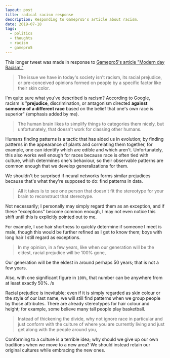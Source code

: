 ```yaml
---
layout: post
title: radical racism response
description: Responding to Gamepro5's article about racism.
date: 2019-07-18
tags:
  - politics
  - thoughts
  - racism
  - gamepro5
---
```


This longer tweet was made in response to [Gamepro5's article "Modern day Racism."](https://gamepro5.github.io/news#Modern_Day_Racism)

> The issue we have in today's society isn't racism, its racial prejudice, or pre-conceived opinions formed on people by a specific factor like their skin color.

I'm quite sure what you've described is racism? According to Google, racism is "**prejudice**, discrimination, or antagonism directed **against someone of a different race** based on the belief that one's own race is superior" (emphasis added by me).

> The human brain likes to simplify things to categories them nicely, but unfortunately, that doesn't work for classing other humans.

Humans finding patterns is a tactic that has aided us in evolution; by finding patterns in the appearance of plants and correlating them together, for example, one can identify which are edible and which aren't. Unfortunately, this also works well enough for races because race is often tied with culture, which determines one's behaviour, so their observable patterns are common enough that we develop generalizations for them.

We shouldn't be surprised if neural networks forms similar prejudices because that's what they're supposed to do: find patterns in data.

> All it takes is to see one person that doesn't fit the stereotype for your brain to reconstruct that stereotype.

Not necessarily; I personally may simply regard them as an exception, and if these "exceptions" become common enough, I may not even notice this shift until this is explicitly pointed out to me.

For example, I use hair shortness to quickly determine if someone I meet is male, though this would be further refined as I get to know them; boys with long hair I still regard as exceptions.

> In my opinion, in a few years, like when our generation will be the eldest, racial prejudice will be 100% gone,

Our generation will be the eldest in around perhaps 50 years; that is not a few years.

Also, with one significant figure in `100%`, that number can be anywhere from at least exactly 50%. /s

Racial prejudice is inevitable; even if it is simply regarded as skin colour or the style of our last name, we will still find patterns when we group people by those attributes. There are already stereotypes for hair colour and height; for example, some believe many tall people play basketball.

> Instead of thickening the divide, why not ignore race in particular and just conform with the culture of where you are currently living and just get along with the people around you,

Conforming to a culture is a terrible idea; why should we give up our own traditions when we move to a new area? We should instead retain our original cultures while embracing the new ones.
